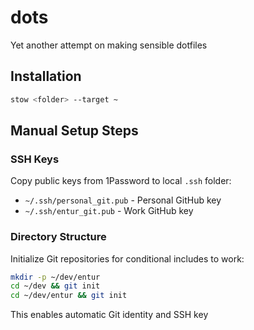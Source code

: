 # dots
Yet another attempt on making sensible dotfiles

## Installation

```bash
stow <folder> --target ~
```

## Manual Setup Steps

### SSH Keys
Copy public keys from 1Password to local `.ssh` folder:
- `~/.ssh/personal_git.pub` - Personal GitHub key
- `~/.ssh/entur_git.pub` - Work GitHub key

### Directory Structure
Initialize Git repositories for conditional includes to work:
```bash
mkdir -p ~/dev/entur
cd ~/dev && git init
cd ~/dev/entur && git init
```

This enables automatic Git identity and SSH key